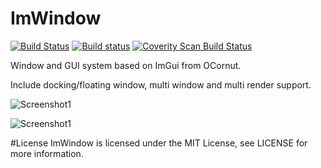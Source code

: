 # ImWindow

[![Build Status](https://travis-ci.org/thennequin/ImWindow.svg?branch=master)](https://travis-ci.org/thennequin/ImWindow)
[![Build status](https://ci.appveyor.com/api/projects/status/k72i9fqi4px68oxl?svg=true)](https://ci.appveyor.com/project/thennequin/imwindow)
[![Coverity Scan Build Status](https://scan.coverity.com/projects/10882/badge.svg)](https://scan.coverity.com/projects/thennequin-imwindow)

Window and GUI system based on ImGui from OCornut.

Include docking/floating window, multi window and multi render support.

![Screenshot1](Screenshots/Screen1.png)

![Screenshot1](Screenshots/Docking.gif)

#License
ImWindow is licensed under the MIT License, see LICENSE for more information.
